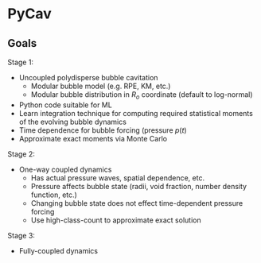 # PyCav

## Goals

Stage 1:
* Uncoupled polydisperse bubble cavitation 
  * Modular bubble model (e.g. RPE, KM, etc.)
  * Modular bubble distribution in $R_o$ coordinate (default to log-normal)
* Python code suitable for ML
* Learn integration technique for computing required statistical moments of the evolving bubble dynamics
* Time dependence for bubble forcing (pressure $p(t)$
* Approximate exact moments via Monte Carlo

Stage 2:
* One-way coupled dynamics
  * Has actual pressure waves, spatial dependence, etc.
  * Pressure affects bubble state (radii, void fraction, number density function, etc.)
  * Changing bubble state does not effect time-dependent pressure forcing
  * Use high-class-count to approximate exact solution

Stage 3:
* Fully-coupled dynamics
